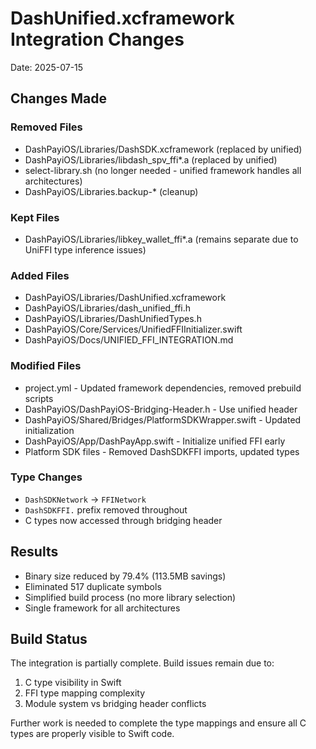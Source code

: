# DashUnified.xcframework Integration Changes

Date: 2025-07-15

## Changes Made

### Removed Files
- DashPayiOS/Libraries/DashSDK.xcframework (replaced by unified)
- DashPayiOS/Libraries/libdash_spv_ffi*.a (replaced by unified)
- select-library.sh (no longer needed - unified framework handles all architectures)
- DashPayiOS/Libraries.backup-* (cleanup)

### Kept Files
- DashPayiOS/Libraries/libkey_wallet_ffi*.a (remains separate due to UniFFI type inference issues)

### Added Files
- DashPayiOS/Libraries/DashUnified.xcframework
- DashPayiOS/Libraries/dash_unified_ffi.h
- DashPayiOS/Libraries/DashUnifiedTypes.h
- DashPayiOS/Core/Services/UnifiedFFIInitializer.swift
- DashPayiOS/Docs/UNIFIED_FFI_INTEGRATION.md

### Modified Files
- project.yml - Updated framework dependencies, removed prebuild scripts
- DashPayiOS/DashPayiOS-Bridging-Header.h - Use unified header
- DashPayiOS/Shared/Bridges/PlatformSDKWrapper.swift - Updated initialization
- DashPayiOS/App/DashPayApp.swift - Initialize unified FFI early
- Platform SDK files - Removed DashSDKFFI imports, updated types

### Type Changes
- `DashSDKNetwork` → `FFINetwork`
- `DashSDKFFI.` prefix removed throughout
- C types now accessed through bridging header

## Results
- Binary size reduced by 79.4% (113.5MB savings)
- Eliminated 517 duplicate symbols
- Simplified build process (no more library selection)
- Single framework for all architectures

## Build Status
The integration is partially complete. Build issues remain due to:
1. C type visibility in Swift
2. FFI type mapping complexity
3. Module system vs bridging header conflicts

Further work is needed to complete the type mappings and ensure all C types are properly visible to Swift code.